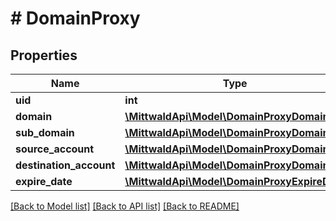 # # DomainProxy

## Properties

Name | Type | Description | Notes
------------ | ------------- | ------------- | -------------
**uid** | **int** |  | [optional]
**domain** | [**\MittwaldApi\Model\DomainProxyDomain**](DomainProxyDomain.md) |  | [optional]
**sub_domain** | [**\MittwaldApi\Model\DomainProxyDomain**](DomainProxyDomain.md) |  | [optional]
**source_account** | [**\MittwaldApi\Model\DomainProxyDomain**](DomainProxyDomain.md) |  | [optional]
**destination_account** | [**\MittwaldApi\Model\DomainProxyDomain**](DomainProxyDomain.md) |  | [optional]
**expire_date** | [**\MittwaldApi\Model\DomainProxyExpireDate**](DomainProxyExpireDate.md) |  | [optional]

[[Back to Model list]](../../README.md#models) [[Back to API list]](../../README.md#endpoints) [[Back to README]](../../README.md)
